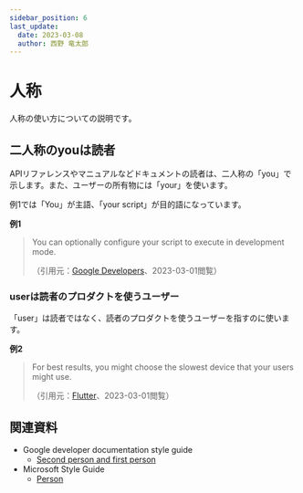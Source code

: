 ```yaml
---
sidebar_position: 6
last_update:
  date: 2023-03-08
  author: 西野 竜太郎
---
```


# 人称

人称の使い方についての説明です。

## 二人称のyouは読者

APIリファレンスやマニュアルなどドキュメントの読者は、二人称の「you」で示します。また、ユーザーの所有物には「your」を使います。

例1では「You」が主語、「your script」が目的語になっています。

**例1**

> You can optionally configure your script to execute in development mode.
>
> （引用元：[Google Developers](https://developers.google.com/apps-script/api/how-tos/execute)、2023-03-01閲覧）

### userは読者のプロダクトを使うユーザー

「user」は読者ではなく、読者のプロダクトを使うユーザーを指すのに使います。

**例2**

> For best results, you might choose the slowest device that your users might use.
>
> （引用元：[Flutter](https://docs.flutter.dev/perf/ui-performance)、2023-03-01閲覧）

## 関連資料

- Google developer documentation style guide
    - [Second person and first person](https://developers.google.com/style/person)
- Microsoft Style Guide
    - [Person](https://learn.microsoft.com/en-us/style-guide/grammar/person)

